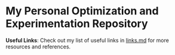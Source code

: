 # My Personal Optimization and Experimentation Repository
**Useful Links**: Check out my list of useful links in [links.md](https://github.com/263698/263698/blob/main/Links.md#links) for more resources and references.

